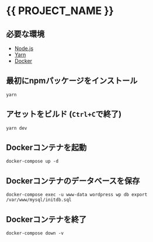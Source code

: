 # {{ PROJECT_NAME }}

## 必要な環境
* [Node.js](https://nodejs.org/ja/)
* [Yarn](https://legacy.yarnpkg.com/ja/)
* [Docker](https://www.docker.com/products/docker-desktop)

## 最初にnpmパッケージをインストール
```
yarn
```

## アセットをビルド (`Ctrl+C`で終了)
```
yarn dev
```

## Dockerコンテナを起動
```
docker-compose up -d
```

## Dockerコンテナのデータベースを保存
```
docker-compose exec -u www-data wordpress wp db export /var/www/mysql/initdb.sql
```

## Dockerコンテナを終了
```
docker-compose down -v
```
